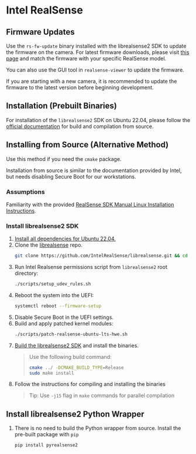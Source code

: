 # Intel RealSense

## Firmware Updates

Use the `rs-fw-update` binary installed with the librealsense2 SDK to update the firmware on the camera. For latest firmware downloads, please visit [this page](https://dev.intelrealsense.com/docs/firmware-releases) and match the firmware with your specific RealSense model.

You can also use the GUI tool in `realsense-viewer` to update the firmware.

If you are starting with a new camera, it is recommended to update the firmware to the latest version before beginning development.

## Installation (Prebuilt Binaries)

For installation of the `librealsense2` SDK on Ubuntu 22.04, please follow the [official documentation](https://github.com/IntelRealSense/librealsense/blob/master/doc/installation.md) for build and compilation from source.

## Installing from Source (Alternative Method)

Use this method if you need the `cmake` package.

Installation from source is similar to the documentation provided by Intel, but needs disabling Secure Boot for our workstations.

### Assumptions

Familiarity with the provided [RealSense SDK Manual Linux Installation Instructions](https://github.com/IntelRealSense/librealsense/blob/development/doc/installation.md).

### Install librealsense2 SDK

1. [Install all dependencies for Ubuntu 22.04.](https://dev.intelrealsense.com/docs/compiling-librealsense-for-linux-ubuntu-guide#install-dependencies)
2. Clone the [librealsense](https://github.com/IntelRealSense/librealsense) repo.
   ```sh
   git clone https://github.com/IntelRealSense/librealsense.git && cd librealsense
   ```
3. Run Intel Realsense permissions script from `librealsense2` root directory:
   ```sh
   ./scripts/setup_udev_rules.sh
   ```
4. Reboot the system into the UEFI:
   ```sh
   systemctl reboot --firmware-setup
   ```
5. Disable Secure Boot in the UEFI settings.
6. Build and apply patched kernel modules:
   ```sh
   ./scripts/patch-realsense-ubuntu-lts-hwe.sh
   ```
7. [Build the librealsense2 SDK](https://dev.intelrealsense.com/docs/compiling-librealsense-for-linux-ubuntu-guide#building-librealsense2-sdk) and install the binaries.
   > Use the following build command:
   >
   > ```sh
   > cmake ../ -DCMAKE_BUILD_TYPE=Release
   > sudo make install
   > ```
8. Follow the instructions for compiling and installing the binaries
   > Tip: Use `-j15` flag in `make` commands for parallel compilation

## Install librealsense2 Python Wrapper

1. There is no need to build the Python wrapper from source. Install the pre-built package with `pip`
   ```sh
   pip install pyrealsense2
   ```
